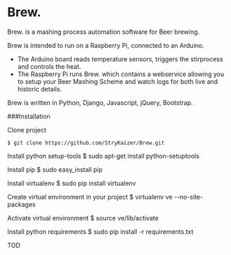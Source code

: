 Brew.
=====

Brew. is a mashing process automation software for Beer brewing.

Brew is intended to run on a Raspberry Pi, connected to an Arduino.

* The Arduino board reads temperature sensors, triggers the stirprocess and controls the heat.
* The Raspberry Pi runs Brew. which contains a webservice allowing you to setup your Beer Mashing Scheme and watch logs for both live and historic details.


Brew is written in Python, Django, Javascript, jQuery, Bootstrap.

###Installation

Clone project

    $ git clone https://github.com/StryKaizer/Brew.git

Install python setup-tools
    $ sudo apt-get install python-setuptools

Install pip
$ sudo easy_install pip

Install virtualenv
$ sudo pip install virtualenv

Create virtual environment in your project
$ virtualenv ve --no-site-packages

Activate virtual environment
$ source ve/lib/activate

Install python requirements
$ sudo pip install -r requirements.txt

TOD